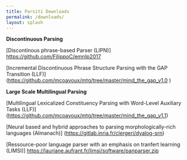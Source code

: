 ```yaml
---
title: Parsiti Downloads
permalink: /downloads/
layout: splash
---
```





**Discontinuous Parsing**

[Discontinous phrase-based Parser (LIPN)] https://github.com/FilippoC/emnlp2017

[Incremental Discontinuous Phrase Structure Parsing with the GAP Transition (LLF)] (https://github.com/mcoavoux/mtg/tree/master/mind_the_gap_v1.0 )


**Large Scale Multilingual Parsing**

[Multilingual Lexicalized Constituency Parsing with Word-Level Auxiliary Tasks (LLF)] (https://github.com/mcoavoux/mtg/tree/master/mind_the_gap_v1.1)

[Neural based and hybrid approaches to parsing morphologically-rich languages (Almanach)] (https://gitlab.inria.fr/clergeri/dyalog-srn)

[Ressource-poor language parser with an emphasis on tranfert learning (LIMSI)] https://lauriane.aufrant.fr/limsi/software/panparser.zip

